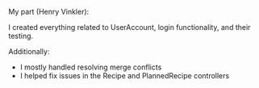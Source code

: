 My part (Henry Vinkler):

I created everything related to UserAccount, login functionality, and their testing.

Additionally:
- I mostly handled resolving merge conflicts
- I helped fix issues in the Recipe and PlannedRecipe controllers
